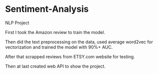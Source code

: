 # Sentiment-Analysis
NLP Project


First I took the Amazon review to train the model. 

Then did the text preprocessing on the data, used average word2vec for vectorization and trained the model with 90%+ AUC. 

After that scrapped reviews from ETSY.com website for testing. 

Then at last created web API to show the project.

